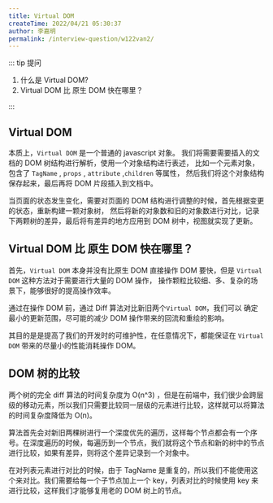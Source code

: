 ```yaml
---
title: Virtual DOM
createTime: 2022/04/21 05:30:37
author: 李嘉明
permalink: /interview-question/w122van2/
---
```


::: tip 提问

1. 什么是 Virtual DOM?
2. Virtual DOM 比 原生 DOM 快在哪里？

:::

## Virtual DOM

本质上，`Virtual DOM` 是一个普通的 javascript 对象。
我们将需要需要插入的文档的 DOM 树结构进行解析，使用一个对象结构进行表述，
比如一个元素对象，包含了 `TagName` , `props` , `attribute` ,`children` 等属性，
然后我们将这个对象结构保存起来，最后再将 DOM 片段插入到文档中。

当页面的状态发生变化，需要对页面的 DOM 结构进行调整的时候，首先根据变更的状态，重新构建一颗对象树，
然后将新的对象数和旧的对象数进行对比，记录下两颗树的差异，最后将有差异的地方应用到 DOM 树中，视图就实现了更新。

## Virtual DOM 比 原生 DOM 快在哪里？

首先，`Virtual DOM` 本身并没有比原生 DOM 直接操作 DOM 要快，但是 `Virtual DOM` 这种方法对于需要进行大量的 DOM 操作，
操作颗粒比较细、多、复杂的场景下，能够很好的提高操作效率。

通过在操作 DOM 前，通过 Diff 算法对比新旧两个`Virtual DOM`，我们可以 确定最小的更新范围，尽可能的减少 DOM 操作带来的回流和重绘的影响。

其目的是是提高了我们的开发时的可维护性，在任意情况下，都能保证在 `Virtual DOM` 带来的尽量小的性能消耗操作 DOM。

## DOM 树的比较

两个树的完全 diff 算法的时间复杂度为 O(n^3) ，但是在前端中，我们很少会跨层级的移动元素，所以我们只需要比较同一层级的元素进行比较，这样就可以将算法的时间复杂度降低为 O(n)。

算法首先会对新旧两棵树进行一个深度优先的遍历，这样每个节点都会有一个序号。在深度遍历的时候，每遍历到一个节点，我们就将这个节点和新的树中的节点进行比较，如果有差异，则将这个差异记录到一个对象中。

在对列表元素进行对比的时候，由于 TagName 是重复的，所以我们不能使用这个来对比。我们需要给每一个子节点加上一个 key，列表对比的时候使用 key 来进行比较，这样我们才能够复用老的 DOM 树上的节点。

